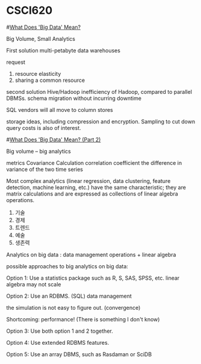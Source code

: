 # CSCI620

#[What Does 'Big Data' Mean?](https://cacm.acm.org/blogs/blog-cacm/155468-what-does-big-data-mean/fulltext)

Big Volume, Small Analytics

First solution
multi-petabyte data warehouses

request
1. resource elasticity 
2. sharing a common resource

second solution
Hive/Hadoop
inefficiency of Hadoop, compared to parallel DBMSs.
schema migration without incurring downtime

SQL vendors will all move to column stores

storage ideas, including compression and encryption. Sampling to cut down query costs is also of interest.



#[What Does 'Big Data' Mean? (Part 2)](https://cacm.acm.org/blogs/blog-cacm/156102-what-does-big-data-mean-part-2/fulltext)

Big volume – big analytics

metrics
Covariance Calculation
correlation coefficient
the difference in variance of the two time series

Most complex analytics (linear regression, data clustering, feature detection, machine learning, etc.) have the same characteristic; they are matrix calculations and are expressed as collections of linear algebra operations.

1. 기술
2. 경제
3. 트렌드
4. 예술
5. 생존력

Analytics on big data : data management operations + linear algebra


possible approaches to big analytics on big data:

Option 1: Use a statistics package such as R, S, SAS, SPSS, etc.
linear algebra
may not scale

Option 2: Use an RDBMS. (SQL)
data management

the simulation is not easy to figure out.
(convergence) 

Shortcoming: performance! (There is something I don't know)

Option 3: Use both option 1 and 2 together.

Option 4: Use extended RDBMS features.

Option 5: Use an array DBMS, such as Rasdaman or SciDB
